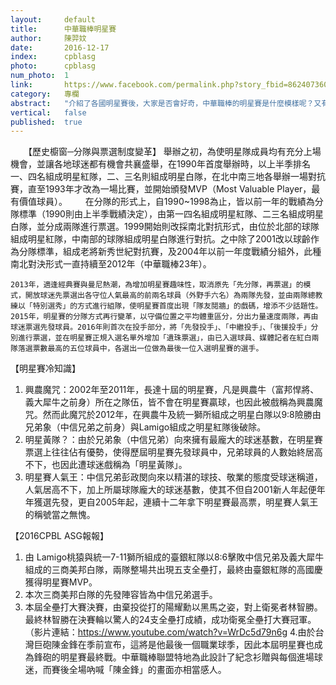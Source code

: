 ```yaml
---
layout:     default
title:      中華職棒明星賽
author:     陳羿妏
date:       2016-12-17
index:      cpblasg
photo:      cpblasg
num_photo:  1
link:       https://www.facebook.com/permalink.php?story_fbid=862407360568049&id=815683195240466
category:   專欄
abstract:   "介紹了各國明星賽後，大家是否會好奇，中華職棒的明星賽是什麼模樣呢？又有什麼有趣的小故事？就讓小編帶大家一起看看中華職棒明星賽的各種小知識吧！"
vertical:   false
published:  true
---
```


　　【歷史櫥窗─分隊與票選制度變革】
    舉辦之初，為使明星隊成員均有充分上場機會，並讓各地球迷都有機會共襄盛舉，在1990年首度舉辦時，以上半季排名一、四名組成明星紅隊，二、三名則組成明星白隊，在北中南三地各舉辦一場對抗賽，直至1993年才改為一場比賽，並開始頒發MVP（Most Valuable Player，最有價值球員）。　
　
    在分隊的形式上，自1990~1998為止，皆以前一年的戰績為分隊標準（1990則由上半季戰績決定），由第一四名組成明星紅隊、二三名組成明星白隊，並分成兩隊進行票選。1999開始則改採南北對抗形式，由位於北部的球隊組成明星紅隊，中南部的球隊組成明星白隊進行對抗。之中除了2001改以球齡作為分隊標準，組成老將新秀世紀對抗賽，及2004年以前一年度戰績分組外，此種南北對決形式一直持續至2012年（中華職棒23年）。

    2013年，適逢經典賽與曼尼熱潮，為增加明星賽趣味性，取消原先「先分隊，再票選」的模式，開放球迷先票選出各守位人氣最高的前兩名球員（外野手六名）為兩隊先發，並由兩隊總教練以「特別選秀」的方式進行組隊，使明星賽首度出現「隊友鬩牆」的戲碼，增添不少話題性。2015年，明星賽的分隊方式再行變革，以守備位置之平均體重區分，分出力量速度兩隊，再由球迷票選先發球員。2016年則首次在投手部分，將「先發投手」、「中繼投手」、「後援投手」分別進行票選，並在明星賽正規入選名單外增加「遺珠票選」，由已入選球員、媒體記者在紅白兩隊落選票數最高的五位球員中，各選出一位做為最後一位入選明星賽的選手。

   【明星賽冷知識】
   1. 興農魔咒：2002年至2011年，長達十屆的明星賽，凡是興農牛（富邦悍將、義大犀牛之前身）所在之隊伍，皆不會在明星賽贏球，也因此被戲稱為興農魔咒。然而此魔咒於2012年，在興農牛及統一獅所組成之明星白隊以9:8險勝由兄弟象（中信兄弟之前身）與Lamigo組成之明星紅隊後破除。
   2. 明星黃隊？：由於兄弟象（中信兄弟）向來擁有最龐大的球迷基數，在明星賽票選上往往佔有優勢，使得歷屆明星賽先發球員中，兄弟球員的人數始終居高不下，也因此遭球迷戲稱為「明星黃隊」。
   3. 明星賽人氣王：中信兄弟彭政閔向來以精湛的球技、敬業的態度受球迷稱道，人氣居高不下，加上所屬球隊龐大的球迷基數，使其不但自2001新人年起便年年獲選先發，更自2005年起，連續十二年拿下明星賽最高票，明星賽人氣王的稱號當之無愧。

   【2016CPBL ASG報報】
   1. 由 Lamigo桃猿與統一7-11獅所組成的臺銀紅隊以8:6擊敗中信兄弟及義大犀牛組成的三商美邦白隊，兩隊整場共出現五支全壘打，最終由臺銀紅隊的高國慶獲得明星賽MVP。
   2. 本次三商美邦白隊的先發陣容皆為中信兄弟選手。
   3. 本屆全壘打大賽決賽，由棄投從打的陽耀勳以黑馬之姿，對上衛冕者林智勝。最終林智勝在決賽輪以驚人的24支全壘打成績，成功衛冕全壘打大賽冠軍。（影片連結：https://www.youtube.com/watch?v=WrDc5d79n6g
   4.由於台灣巨砲陳金鋒在季前宣布，這將是他最後一個職業球季，因此本屆明星賽也成為鋒砲的明星賽最終戰。中華職棒聯盟特地為此設計了紀念衫贈與每個進場球迷，而賽後全場吶喊「陳金鋒」的畫面亦相當感人。
